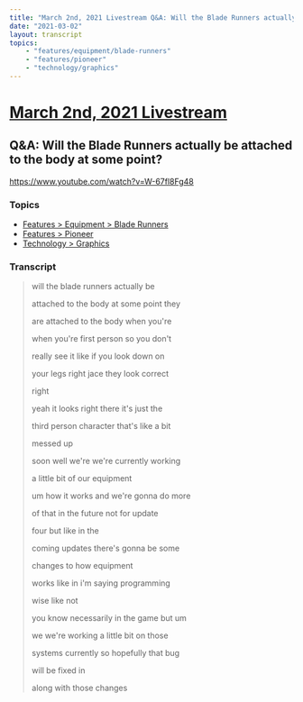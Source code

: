 ```yaml
---
title: "March 2nd, 2021 Livestream Q&A: Will the Blade Runners actually be attached to the body at some point?"
date: "2021-03-02"
layout: transcript
topics:
    - "features/equipment/blade-runners"
    - "features/pioneer"
    - "technology/graphics"
---
```

# [March 2nd, 2021 Livestream](../2021-03-02.md)
## Q&A: Will the Blade Runners actually be attached to the body at some point?
https://www.youtube.com/watch?v=W-67fl8Fg48

### Topics
* [Features > Equipment > Blade Runners](../topics/features/equipment/blade-runners.md)
* [Features > Pioneer](../topics/features/pioneer.md)
* [Technology > Graphics](../topics/technology/graphics.md)

### Transcript

> will the blade runners actually be
>
> attached to the body at some point they
>
> are attached to the body when you're
>
> when you're first person so you don't
>
> really see it like if you look down on
>
> your legs right jace they look correct
>
> right
>
> yeah it looks right there it's just the
>
> third person character that's like a bit
>
> messed up
>
> soon well we're we're currently working
>
> a little bit of our equipment
>
> um how it works and we're gonna do more
>
> of that in the future not for update
>
> four but like in the
>
> coming updates there's gonna be some
>
> changes to how equipment
>
> works like in i'm saying programming
>
> wise like not
>
> you know necessarily in the game but um
>
> we we're working a little bit on those
>
> systems currently so hopefully that bug
>
> will be fixed in
>
> along with those changes
